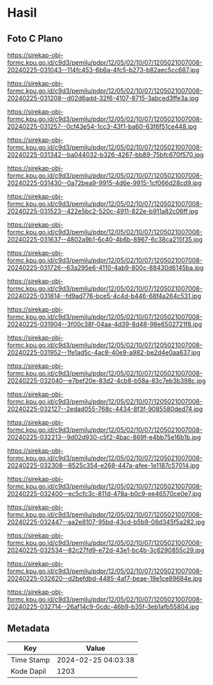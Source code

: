 # Hasil

## Foto C Plano

https://sirekap-obj-formc.kpu.go.id/c9d3/pemilu/pdpr/12/05/02/10/07/1205021007008-20240225-031043--114fc453-6b6a-4fc5-b273-b82aec5cc687.jpg

https://sirekap-obj-formc.kpu.go.id/c9d3/pemilu/pdpr/12/05/02/10/07/1205021007008-20240225-031208--d02d6add-32f6-4107-8715-3abced3ffe3a.jpg

https://sirekap-obj-formc.kpu.go.id/c9d3/pemilu/pdpr/12/05/02/10/07/1205021007008-20240225-031257--0cf43e54-1cc3-43f1-ba60-63f6f51ce448.jpg

https://sirekap-obj-formc.kpu.go.id/c9d3/pemilu/pdpr/12/05/02/10/07/1205021007008-20240225-031342--ba044032-b326-4267-bb89-75bfc670f570.jpg

https://sirekap-obj-formc.kpu.go.id/c9d3/pemilu/pdpr/12/05/02/10/07/1205021007008-20240225-031430--0a72bea9-9915-4d6e-9915-1cf066d28cd9.jpg

https://sirekap-obj-formc.kpu.go.id/c9d3/pemilu/pdpr/12/05/02/10/07/1205021007008-20240225-031523--422e5bc2-520c-4911-822e-b911a82c06ff.jpg

https://sirekap-obj-formc.kpu.go.id/c9d3/pemilu/pdpr/12/05/02/10/07/1205021007008-20240225-031637--4802a9b1-6c40-4b6b-8967-6c38ca215f35.jpg

https://sirekap-obj-formc.kpu.go.id/c9d3/pemilu/pdpr/12/05/02/10/07/1205021007008-20240225-031726--63a295e6-4110-4ab9-800c-88430d6145ba.jpg

https://sirekap-obj-formc.kpu.go.id/c9d3/pemilu/pdpr/12/05/02/10/07/1205021007008-20240225-031814--fd9ad776-bce5-4c4d-b446-68f4a264c531.jpg

https://sirekap-obj-formc.kpu.go.id/c9d3/pemilu/pdpr/12/05/02/10/07/1205021007008-20240225-031904--3f00c38f-04aa-4d39-8d48-98e6502721f8.jpg

https://sirekap-obj-formc.kpu.go.id/c9d3/pemilu/pdpr/12/05/02/10/07/1205021007008-20240225-031952--1fe1ad5c-4ac8-40e9-a982-be2d4e0aa637.jpg

https://sirekap-obj-formc.kpu.go.id/c9d3/pemilu/pdpr/12/05/02/10/07/1205021007008-20240225-032040--e7bef20e-83d2-4cb8-b58a-83c7eb3b398c.jpg

https://sirekap-obj-formc.kpu.go.id/c9d3/pemilu/pdpr/12/05/02/10/07/1205021007008-20240225-032127--2edad055-768c-4434-8f3f-9085580ded74.jpg

https://sirekap-obj-formc.kpu.go.id/c9d3/pemilu/pdpr/12/05/02/10/07/1205021007008-20240225-032213--9d02d930-c5f2-4bac-869f-e4bb75e16b1b.jpg

https://sirekap-obj-formc.kpu.go.id/c9d3/pemilu/pdpr/12/05/02/10/07/1205021007008-20240225-032308--8525c354-e268-447a-afee-1e1187c57014.jpg

https://sirekap-obj-formc.kpu.go.id/c9d3/pemilu/pdpr/12/05/02/10/07/1205021007008-20240225-032400--ec5cfc3c-811d-478a-b0c9-ee46570ce0e7.jpg

https://sirekap-obj-formc.kpu.go.id/c9d3/pemilu/pdpr/12/05/02/10/07/1205021007008-20240225-032447--aa2e8107-95bd-43cd-b5b9-08d345f5a282.jpg

https://sirekap-obj-formc.kpu.go.id/c9d3/pemilu/pdpr/12/05/02/10/07/1205021007008-20240225-032534--82c27fd9-e72d-43e1-bc4b-3c6290855c29.jpg

https://sirekap-obj-formc.kpu.go.id/c9d3/pemilu/pdpr/12/05/02/10/07/1205021007008-20240225-032620--d2befdbd-4485-4af7-beae-19e1ce89684e.jpg

https://sirekap-obj-formc.kpu.go.id/c9d3/pemilu/pdpr/12/05/02/10/07/1205021007008-20240225-032714--26af14c9-0cdc-46b9-b35f-3eb1afb55804.jpg


## Metadata

| Key        | Value               |
| ---------- | ------------------- |
| Time Stamp | 2024-02-25 04:03:38 |
| Kode Dapil | 1203                |



